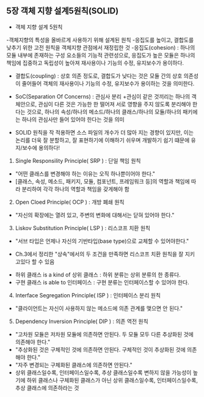 5장 객체 지향 설계5원칙(SOLID)
----------------------------------------------------

- 객체 지향 설계 5원칙

-객체지향의 특성을 올바르게 사용하기 위해 설계된 원칙
-응집도를 높이고, 결합도를 낮추기 위한 고전 원칙을 객체지향 관점에서 재정립한 것
-응집도(cohesion) : 하나의 모듈 내부에 존재하는 구성 요소들의 기능적 관련성으로, 응집도가 높은 모듈은 하나의 책임에 집중하고 독립성이 높아져 재사용이나 기능의 수정, 유지보수가 용이하다.
- 결합도(coupling) : 상호 의존 정도로, 결합도가 낮다는 것은 모듈 간의 상호 의존성이 줄어들어 객체의 재사용이나 기능의 수정, 유지보수가 용이하는 것을 의미한다.
- SoC(Separation Of Concerns) : 관심사 분리
+관심이 같은 것끼리는 하나의 객체안으로, 관심이 다른 것은 가능한 한 떨어져 서로 영향을 주지 않도록 분리해야 한다는 것으로, 하나의 속성/하나의 메소드/하나의 클래스/하나의 모듈/하나의 패키에는 하나의 관심사만 들어 있어야 한다는 것을 의미

- SOLID 원칙을 작 적용하면 소스 파일의 개수가 더 많아 지는 경향이 있지만, 이는 논리를 더욱 잘 분할하고, 잘 표현하기에 이해하기 쉬우며 개발하기 쉽기 떄문에 유지/보수에 용의하다!

1. Single Responsility Principle( SRP ) : 단일 책임 원칙

- "어떤 클래스를 변경해야 하는 이유는 오직 하나뿐이어야 한다."
- [클래스, 속성, 메소드, 패키지, 모듈, 컴포넌트, 프레임워크 등]의 역할과 책임에 따라 분리하여 각각 하나의 역할과 책임을 갖게해야 함


2. Open Cloed Principle( OCP ) : 개방 폐쇄 원칙

- "자신의 확장에는 열려 있고, 주변의 변화에 대해서는 닫혀 있어야 한다."

3. Liskov Substitution Principle( LSP ) : 리스코프 치환 원칙

- "서브 타입은 언제나 자신의 기반타입(base type)으로 교체할 수 있어야한다."

- Ch.3에서 정리한 "상속"에서의 두 조건을 만족하면 리스코프 치환 원칙을 잘 지키고있다 할 수 있음

+ 하위 클래스 is a kind of 상위 클래스 : 하위 분류는 상위 분류의 한 종류다.
+ 구현 클래스 is able to 인터페이스 : 구현 분류는 인터페이스할 수 있어야 한다.

4. Interface Segregation Principle( ISP ) : 인터페이스 분리 원칙

- "클라이언트는 자신이 사용하지 않는 메소드에 의존 관계를 맺으면 안 된다."

5. Dependency Inversion Principle( DIP ) : 의존 역전 원칙

- "고차원 모듈은 저차원 모듈에 의존하면 안된다. 두 모듈 모두 다른 추상화된 것에 의존해야 한다."
- "추상화된 것은 구체적인 것에 의존하면 안된다. 구체적인 것이 추상화된 것에 의존해야 한다."
- "자주 변경되는 구체화된 클래스에 의존하면 안된다."
- 상위 클래스일수록, 인터페이스일수록, 추상 클래스일수록 변하지 않을 가능성이 높기에 하위 클래스나 구체화된 클래스가 아닌 상위 클래스일수록, 인터페이스일수록, 추상 클래스에 의존하라는 것
